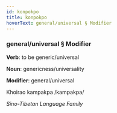 ```yaml
---
id: konpokpo
title: konpokpo
hoverText: general/universal § Modifier
---
```


### general/universal § Modifier

**Verb**: to be generic/universal

**Noun**: genericness/universality

**Modifier**: general/universal

Khoirao kampakpa /kampakpa/

*Sino-Tibetan Language Family*